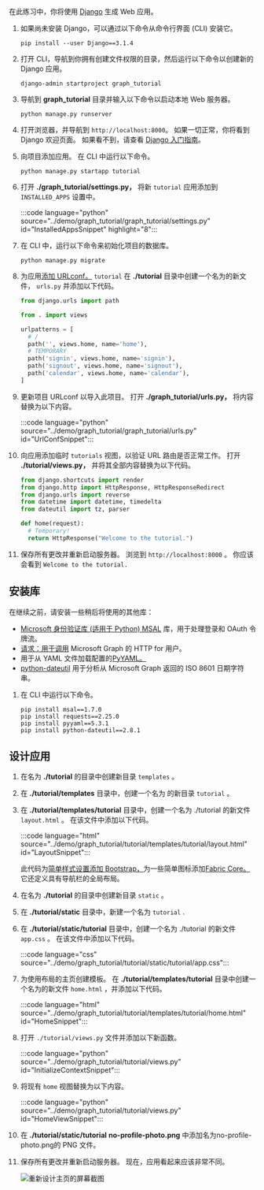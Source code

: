 <!-- markdownlint-disable MD002 MD041 -->

在此练习中，你将使用 [Django](https://www.djangoproject.com/) 生成 Web 应用。

1. 如果尚未安装 Django，可以通过以下命令从命令行界面 (CLI) 安装它。

    ```Shell
    pip install --user Django==3.1.4
    ```

1. 打开 CLI，导航到你拥有创建文件权限的目录，然后运行以下命令以创建新的 Django 应用。

    ```Shell
    django-admin startproject graph_tutorial
    ```

1. 导航到 **graph_tutorial** 目录并输入以下命令以启动本地 Web 服务器。

    ```Shell
    python manage.py runserver
    ```

1. 打开浏览器，并导航到 `http://localhost:8000`。 如果一切正常，你将看到 Django 欢迎页面。 如果看不到，请查看 [Django 入门指南](https://www.djangoproject.com/start/)。

1. 向项目添加应用。 在 CLI 中运行以下命令。

    ```Shell
    python manage.py startapp tutorial
    ```

1. 打开 **./graph_tutorial/settings.py，** 将新 `tutorial` 应用添加到 `INSTALLED_APPS` 设置中。

    :::code language="python" source="../demo/graph_tutorial/graph_tutorial/settings.py" id="InstalledAppsSnippet" highlight="8":::

1. 在 CLI 中，运行以下命令来初始化项目的数据库。

    ```Shell
    python manage.py migrate
    ```

1. 为应用[添加 URLconf。](https://docs.djangoproject.com/en/3.0/topics/http/urls/) `tutorial` 在 **./tutorial** 目录中创建一个名为的新文件， `urls.py` 并添加以下代码。

    ```python
    from django.urls import path

    from . import views

    urlpatterns = [
      # /
      path('', views.home, name='home'),
      # TEMPORARY
      path('signin', views.home, name='signin'),
      path('signout', views.home, name='signout'),
      path('calendar', views.home, name='calendar'),
    ]
    ```

1. 更新项目 URLconf 以导入此项目。 打开 **./graph_tutorial/urls.py，** 将内容替换为以下内容。

    :::code language="python" source="../demo/graph_tutorial/graph_tutorial/urls.py" id="UrlConfSnippet":::

1. 向应用添加临时 `tutorials` 视图，以验证 URL 路由是否正常工作。 打开 **./tutorial/views.py，** 并将其全部内容替换为以下代码。

    ```python
    from django.shortcuts import render
    from django.http import HttpResponse, HttpResponseRedirect
    from django.urls import reverse
    from datetime import datetime, timedelta
    from dateutil import tz, parser

    def home(request):
      # Temporary!
      return HttpResponse("Welcome to the tutorial.")
    ```

1. 保存所有更改并重新启动服务器。 浏览到 `http://localhost:8000` 。 你应该会看到 `Welcome to the tutorial.`

## <a name="install-libraries"></a>安装库

在继续之前，请安装一些稍后将使用的其他库：

- [Microsoft 身份验证库 (适用于 Python) MSAL](https://github.com/AzureAD/microsoft-authentication-library-for-python) 库，用于处理登录和 OAuth 令牌流。
- [请求：用于调用](https://requests.readthedocs.io/en/master/) Microsoft Graph 的 HTTP for 用户。
- 用于从 YAML 文件加载配置的[PyYAML。](https://pyyaml.org/wiki/PyYAMLDocumentation)
- [python-dateutil](https://pypi.org/project/python-dateutil/) 用于分析从 Microsoft Graph 返回的 ISO 8601 日期字符串。

1. 在 CLI 中运行以下命令。

    ```Shell
    pip install msal==1.7.0
    pip install requests==2.25.0
    pip install pyyaml==5.3.1
    pip install python-dateutil==2.8.1
    ```

## <a name="design-the-app"></a>设计应用

1. 在名为 **./tutorial** 的目录中创建新目录 `templates` 。

1. 在 **./tutorial/templates** 目录中，创建一个名为 的新目录 `tutorial` 。

1. 在 **./tutorial/templates/tutorial** 目录中，创建一个名为 ./tutorial 的新文件 `layout.html` 。 在该文件中添加以下代码。

    :::code language="html" source="../demo/graph_tutorial/tutorial/templates/tutorial/layout.html" id="LayoutSnippet":::

    此代码为[简单样式设置添加 Bootstrap，](http://getbootstrap.com/)为一些简单图标添加[Fabric Core。](https://developer.microsoft.com/fluentui#/get-started#fabric-core) 它还定义具有导航栏的全局布局。

1. 在名为 **./tutorial** 的目录中创建新目录 `static` 。

1. 在 **./tutorial/static** 目录中，新建一个名为 `tutorial` .

1. 在 **./tutorial/static/tutorial** 目录中，创建一个名为 ./tutorial 的新文件 `app.css` 。 在该文件中添加以下代码。

    :::code language="css" source="../demo/graph_tutorial/tutorial/static/tutorial/app.css":::

1. 为使用布局的主页创建模板。 在 **./tutorial/templates/tutorial** 目录中创建一个名为的新文件 `home.html` ，并添加以下代码。

    :::code language="html" source="../demo/graph_tutorial/tutorial/templates/tutorial/home.html" id="HomeSnippet":::

1. 打开 `./tutorial/views.py` 文件并添加以下新函数。

    :::code language="python" source="../demo/graph_tutorial/tutorial/views.py" id="InitializeContextSnippet":::

1. 将现有 `home` 视图替换为以下内容。

    :::code language="python" source="../demo/graph_tutorial/tutorial/views.py" id="HomeViewSnippet":::

1. 在 **./tutorial/static/tutorial** **no-profile-photo.png** 中添加名为no-profile-photo.png的 PNG 文件。

1. 保存所有更改并重新启动服务器。 现在，应用看起来应该非常不同。

    ![重新设计主页的屏幕截图](./images/create-app-01.png)
